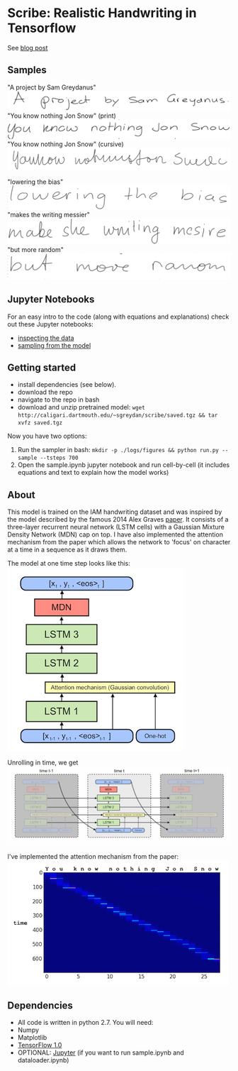 Scribe: Realistic Handwriting in Tensorflow
=======

See [blog post](https://greydanus.github.io/2016/08/21/handwriting/)


Samples
--------
"A project by Sam Greydanus"
![Sample output 1](static/author.png?raw=true)
"You know nothing Jon Snow" (print)
![Sample output 2](static/jon_print.png?raw=true)
"You know nothing Jon Snow" (cursive)
![Sample output 3](static/jon_cursive.png?raw=true)

"lowering the bias"
![Sample output 4](static/bias-1.png?raw=true)
"makes the writing messier"
![Sample output 5](static/bias-0.75.png?raw=true)
"but more random"
![Sample output 6](static/bias-0.5.png?raw=true)

Jupyter Notebooks
--------
For an easy intro to the code (along with equations and explanations) check out these Jupyter notebooks:
* [inspecting the data](https://nbviewer.jupyter.org/github/greydanus/scribe/blob/master/dataloader.ipynb)
* [sampling from the model](https://nbviewer.jupyter.org/github/greydanus/scribe/blob/master/sample.ipynb)

Getting started
--------
* install dependencies (see below).
* download the repo
* navigate to the repo in bash
* download and unzip pretrained model: `wget http://caligari.dartmouth.edu/~sgreydan/scribe/saved.tgz && tar xvfz saved.tgz`

Now you have two options:
1. Run the sampler in bash: `mkdir -p ./logs/figures && python run.py --sample --tsteps 700`
2. Open the sample.ipynb jupyter notebook and run cell-by-cell (it includes equations and text to explain how the model works)


About
--------
This model is trained on the IAM handwriting dataset and was inspired by the model described by the famous 2014 Alex Graves [paper](https://arxiv.org/abs/1308.0850). It consists of a three-layer recurrent neural network (LSTM cells) with a Gaussian Mixture Density Network (MDN) cap on top. I have also implemented the attention mechanism from the paper which allows the network to 'focus' on character at a time in a sequence as it draws them.

The model at one time step looks like this: 
![Rolled model](static/model_rolled.png?raw=true)

Unrolling in time, we get
![Unrolled model](static/model_unrolled.png?raw=true)

I've implemented the attention mechanism from the paper:
![Attention mechanism](static/diag_window.png?raw=true)

Dependencies
--------
* All code is written in python 2.7. You will need:
 * Numpy
 * Matplotlib
 * [TensorFlow 1.0](https://www.tensorflow.org/install/)
 * OPTIONAL: [Jupyter](https://jupyter.org/) (if you want to run sample.ipynb and dataloader.ipynb)

